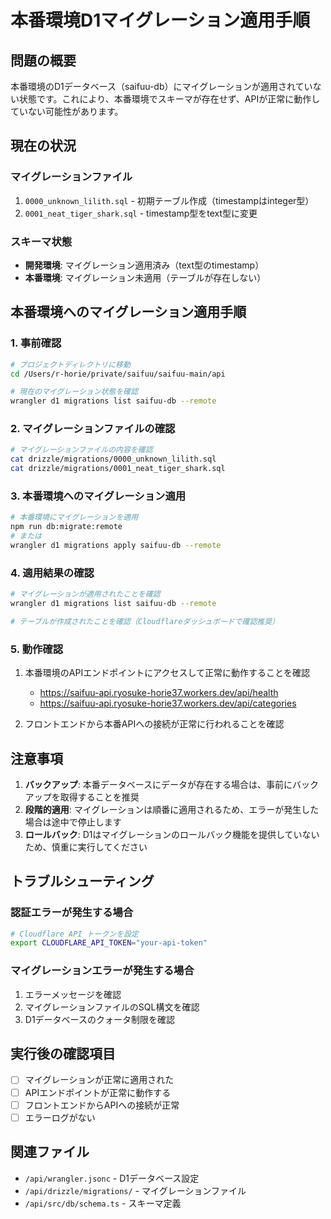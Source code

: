 # 本番環境D1マイグレーション適用手順

## 問題の概要

本番環境のD1データベース（saifuu-db）にマイグレーションが適用されていない状態です。これにより、本番環境でスキーマが存在せず、APIが正常に動作していない可能性があります。

## 現在の状況

### マイグレーションファイル
1. `0000_unknown_lilith.sql` - 初期テーブル作成（timestampはinteger型）
2. `0001_neat_tiger_shark.sql` - timestamp型をtext型に変更

### スキーマ状態
- **開発環境**: マイグレーション適用済み（text型のtimestamp）
- **本番環境**: マイグレーション未適用（テーブルが存在しない）

## 本番環境へのマイグレーション適用手順

### 1. 事前確認

```bash
# プロジェクトディレクトリに移動
cd /Users/r-horie/private/saifuu/saifuu-main/api

# 現在のマイグレーション状態を確認
wrangler d1 migrations list saifuu-db --remote
```

### 2. マイグレーションファイルの確認

```bash
# マイグレーションファイルの内容を確認
cat drizzle/migrations/0000_unknown_lilith.sql
cat drizzle/migrations/0001_neat_tiger_shark.sql
```

### 3. 本番環境へのマイグレーション適用

```bash
# 本番環境にマイグレーションを適用
npm run db:migrate:remote
# または
wrangler d1 migrations apply saifuu-db --remote
```

### 4. 適用結果の確認

```bash
# マイグレーションが適用されたことを確認
wrangler d1 migrations list saifuu-db --remote

# テーブルが作成されたことを確認（Cloudflareダッシュボードで確認推奨）
```

### 5. 動作確認

1. 本番環境のAPIエンドポイントにアクセスして正常に動作することを確認
   - https://saifuu-api.ryosuke-horie37.workers.dev/api/health
   - https://saifuu-api.ryosuke-horie37.workers.dev/api/categories

2. フロントエンドから本番APIへの接続が正常に行われることを確認

## 注意事項

1. **バックアップ**: 本番データベースにデータが存在する場合は、事前にバックアップを取得することを推奨
2. **段階的適用**: マイグレーションは順番に適用されるため、エラーが発生した場合は途中で停止します
3. **ロールバック**: D1はマイグレーションのロールバック機能を提供していないため、慎重に実行してください

## トラブルシューティング

### 認証エラーが発生する場合

```bash
# Cloudflare API トークンを設定
export CLOUDFLARE_API_TOKEN="your-api-token"
```

### マイグレーションエラーが発生する場合

1. エラーメッセージを確認
2. マイグレーションファイルのSQL構文を確認
3. D1データベースのクォータ制限を確認

## 実行後の確認項目

- [ ] マイグレーションが正常に適用された
- [ ] APIエンドポイントが正常に動作する
- [ ] フロントエンドからAPIへの接続が正常
- [ ] エラーログがない

## 関連ファイル

- `/api/wrangler.jsonc` - D1データベース設定
- `/api/drizzle/migrations/` - マイグレーションファイル
- `/api/src/db/schema.ts` - スキーマ定義